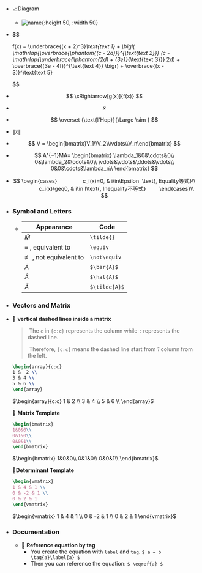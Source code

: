 - 📈Diagram
	- ![name](https://cdn.jsdelivr.net/npm/simple-icons@5.8.1/icons/latex.svg){:height 50, :width 50}
- $$
  
  f(x) = 
      \underbrace{(x + 2)^3}_\text{text 1} + 
      \bigl(
        \mathrlap{\overbrace{\phantom{(c - 2d)}}^{\text{text 2}}}
        (c - 
        \mathrlap{\underbrace{\phantom{2d) + (3e}}_{\text{text 3}}}
        2d) +
        \overbrace{(3e - 4f)}^{\text{text 4}}
      \bigr) + 
      \overbrace{(x - 3)}^\text{text 5}
  
  $$
- $$
  \xRightarrow[g(x)]{f(x)}
  $$
- $$
  \tilde{x}
  $$
- $$
  \overset {\text{l'Hop}}{\Large \sim }
  $$
- $\lVert x\rVert$
- $$
  V = \begin{bmatrix}V_1\\V_2\\\vdots\\V_n\end{bmatrix}
  $$
- $$
  A^{−1}MA=
  \begin{bmatrix}
  \lambda_1&0&\cdots&0\\
  0&\lambda_2&\cdots&0\\
  \vdots&\vdots&\ddots&\vdots\\
  0&0&\cdots&\lambda_n\\
  \end{bmatrix}
  $$
- $$
  \begin{cases}
                  c_i(x)=0, & i\in\Epsilon  \text{, Equality等式}\\
                  c_i(x)\geq0, & i\in I\text{, Inequality不等式}
          \end{cases}\\
  $$
- ### Symbol and Letters
	- | Appearance                       | Code          |
	  | -------------------------------- | ------------- |
	  | $\tilde{M}$                      | `\tilde{}`    |
	  | $\equiv$ , equivalent to         | `\equiv`      |
	  | $\not\equiv$ , not equivalent to | `\not\equiv`  |
	  | $\bar{A}$                        | `$\bar{A}$`   |
	  | $\hat{A}$                        | `$\hat{A}$`   |
	  | $\tilde{A}$                      | `$\tilde{A}$` |
- ### Vectors and Matrix
- 📌  **vertical dashed lines inside a matrix**
  
  > ​	The `c` in `{c:c}` represents the column while `:` represents the dashed line.
  >
  > ​	Therefore, `{c:c}` means the dashed line start from *1* column from the left.
  
  ```latex
  \begin{array}{c:c}
  1 &  2 \\ 
  3 & 4 \\
  5 & 6 \\ 
  \end{array}
  ```
  
  $\begin{array}{c:c}
  1 &  2 \\ 
  3 & 4 \\
  5 & 6 \\ 
  \end{array}$
  
  
  📌 **Matrix Template**
  
  ```latex
  \begin{bmatrix}
  1&0&0\\
  0&1&0\\
  0&0&1\\
  \end{bmatrix}
  ```
  
  $\begin{bmatrix}
  1&0&0\\
  0&1&0\\
  0&0&1\\
  \end{bmatrix}$
  
  **📌Determinant Template**
  
  ```latex
  \begin{vmatrix}
  1 & 4 & 1 \\ 
  0 & -2 & 1 \\ 
  0 & 2 & 1
  \end{vmatrix}
  ```
  
  $\begin{vmatrix}
  1 & 4 & 1 \\ 
  0 & -2 & 1 \\ 
  0 & 2 & 1
  \end{vmatrix}$
- ### Documentation
	- 📌 **Reference equation by tag**
		- You create the equation with `label` and `tag`.
		  `$ a = b \tag{a}\label{a} $`
		- Then you can reference the equation:
		  `$ \eqref{a} $`